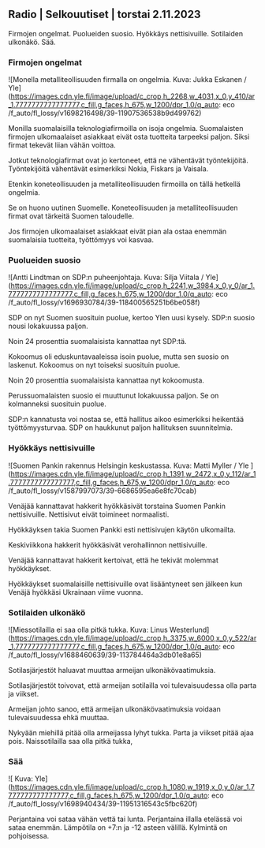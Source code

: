 ## Radio \| Selkouutiset \| torstai 2.11.2023

Firmojen ongelmat. Puolueiden suosio. Hyökkäys nettisivuille. Sotilaiden ulkonäkö. Sää.

### Firmojen ongelmat

![Monella metalliteollisuuden firmalla on ongelmia. Kuva: Jukka Eskanen / Yle](https://images.cdn.yle.fi/image/upload/c_crop,h_2268,w_4031,x_0,y_410/ar_1.7777777777777777,c_fill,g_faces,h_675,w_1200/dpr_1.0/q_auto: eco /f_auto/fl_lossy/v1698216498/39-11907536538b9d499762)

Monilla suomalaisilla teknologiafirmoilla on isoja ongelmia. Suomalaisten firmojen ulkomaalaiset asiakkaat eivät osta tuotteita tarpeeksi paljon. Siksi firmat tekevät liian vähän voittoa.

Jotkut teknologiafirmat ovat jo kertoneet, että ne vähentävät työntekijöitä. Työntekijöitä vähentävät esimerkiksi Nokia, Fiskars ja Vaisala.

Etenkin koneteollisuuden ja metalliteollisuuden firmoilla on tällä hetkellä ongelmia.

Se on huono uutinen Suomelle. Koneteollisuuden ja metalliteollisuuden firmat ovat tärkeitä Suomen taloudelle.

Jos firmojen ulkomaalaiset asiakkaat eivät pian ala ostaa enemmän suomalaisia tuotteita, työttömyys voi kasvaa.

### Puolueiden suosio

![Antti Lindtman on SDP:n puheenjohtaja. Kuva: Silja Viitala / Yle](https://images.cdn.yle.fi/image/upload/c_crop,h_2241,w_3984,x_0,y_0/ar_1.7777777777777777,c_fill,g_faces,h_675,w_1200/dpr_1.0/q_auto: eco /f_auto/fl_lossy/v1696930784/39-118400565251b6be058f)

SDP on nyt Suomen suosituin puolue, kertoo Ylen uusi kysely. SDP:n suosio nousi lokakuussa paljon.

Noin 24 prosenttia suomalaisista kannattaa nyt SDP:tä.

Kokoomus oli eduskuntavaaleissa isoin puolue, mutta sen suosio on laskenut. Kokoomus on nyt toiseksi suosituin puolue.

Noin 20 prosenttia suomalaisista kannattaa nyt kokoomusta.

Perussuomalaisten suosio ei muuttunut lokakuussa paljon. Se on kolmanneksi suosituin puolue.

SDP:n kannatusta voi nostaa se, että hallitus aikoo esimerkiksi heikentää työttömyysturvaa. SDP on haukkunut paljon hallituksen suunnitelmia.

### Hyökkäys nettisivuille

![Suomen Pankin rakennus Helsingin keskustassa. Kuva: Matti Myller / Yle ](https://images.cdn.yle.fi/image/upload/c_crop,h_1391,w_2472,x_0,y_112/ar_1.7777777777777777,c_fill,g_faces,h_675,w_1200/dpr_1.0/q_auto: eco /f_auto/fl_lossy/v1587997073/39-6686595ea6e8fc70cab)

Venäjää kannattavat hakkerit hyökkäsivät torstaina Suomen Pankin nettisivuille. Nettisivut eivät toimineet normaalisti.

Hyökkäyksen takia Suomen Pankki esti nettisivujen käytön ulkomailta.

Keskiviikkona hakkerit hyökkäsivät verohallinnon nettisivuille.

Venäjää kannattavat hakkerit kertoivat, että he tekivät molemmat hyökkäykset.

Hyökkäykset suomalaisille nettisivuille ovat lisääntyneet sen jälkeen kun Venäjä hyökkäsi Ukrainaan viime vuonna.

### Sotilaiden ulkonäkö

![Miessotilailla ei saa olla pitkä tukka. Kuva: Linus Westerlund](https://images.cdn.yle.fi/image/upload/c_crop,h_3375,w_6000,x_0,y_522/ar_1.7777777777777777,c_fill,g_faces,h_675,w_1200/dpr_1.0/q_auto: eco /f_auto/fl_lossy/v1688460639/39-113784464a3db01e8a65)

Sotilasjärjestöt haluavat muuttaa armeijan ulkonäkövaatimuksia.

Sotilasjärjestöt toivovat, että armeijan sotilailla voi tulevaisuudessa olla parta ja viikset.

Armeijan johto sanoo, että armeijan ulkonäkövaatimuksia voidaan tulevaisuudessa ehkä muuttaa.

Nykyään miehillä pitää olla armeijassa lyhyt tukka. Parta ja viikset pitää ajaa pois. Naissotilailla saa olla pitkä tukka,

### Sää

![ Kuva: Yle](https://images.cdn.yle.fi/image/upload/c_crop,h_1080,w_1919,x_0,y_0/ar_1.7777777777777777,c_fill,g_faces,h_675,w_1200/dpr_1.0/q_auto: eco /f_auto/fl_lossy/v1698940434/39-11951316543c5fbc620f)

Perjantaina voi sataa vähän vettä tai lunta. Perjantaina illalla etelässä voi sataa enemmän. Lämpötila on +7:n ja -12 asteen välillä. Kylmintä on pohjoisessa.
